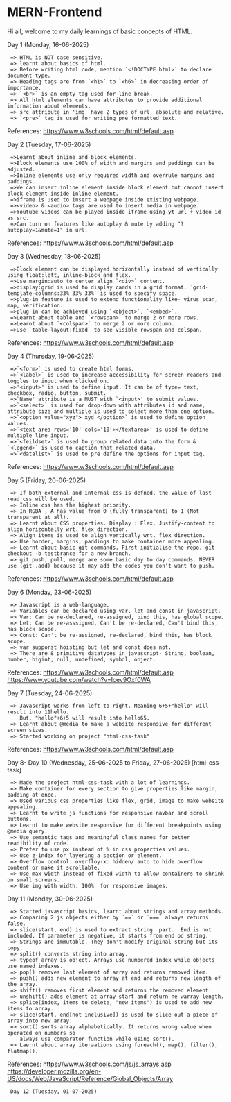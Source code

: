 # MERN-Frontend
Hi all, welcome to my daily learnings of basic concepts of HTML.   

Day 1 (Monday, 16-06-2025)  

     => HTML is NOT case sensitive.    
     => learnt about basics of html.  
     => Before writing html code, mention `<!DOCTYPE html>` to declare document type.  
     => Heading tags are from `<h1>` to `<h6>` in decreasing order of importance.  
     => `<br>` is an empty tag used for line break.  
     => All html elements can have attributes to provide additional information about elements.  
     => src attribute in 'img' have 2 types of url, absolute and relative.   
     => `<pre>` tag is used for writing pre formatted text.  

References: https://www.w3schools.com/html/default.asp 


Day 2 (Tuesday, 17-06-2025)

     =>Learnt about inline and block elements. 
     =>Block elements use 100% of width and margins and paddings can be adjusted.
     =>Inline elements use only required width and overrule margins and paddings.
     =>We can insert inline element inside block element but cannot insert block element inside inline element.
     =>iframe is used to insert a webpage inside existing webpage.
     =><video> & <audio> tags are used to insert media in webpage.
     =>Youtube videos can be played inside iframe using yt url + video id as src.
     =>Can turn on features like autoplay & mute by adding "?autoplay=1&mute=1" in url.

References: https://www.w3schools.com/html/default.asp

Day 3 (Wednesday, 18-06-2025)

     =>Block element can be displayed horizontally instead of vertically using float:left, inline-block and flex.  
     =>Use margin:auto to center align `<div>` content.
     =>display:grid is used to display cards in a grid format. `grid-template-columns:33% 33% 33%` is used to specify space.
     =>plug-in feature is used to extend functionality like- virus scan, map, verification.
     =>plug-in can be achieved using `<object>`, `<embed>`.
     =>Learnt about table and `<rowspan>` to merge 2 or more rows.
     =>Learnt about `<colspan>` to merge 2 or more column.
     =>Use `table-layout:fixed` to see visible rowspan and colspan.

References: https://www.w3schools.com/html/default.asp

Day 4 (Thursday, 19-06-2025)

     =>`<form>` is used to create html forms.
     =>`<label>` is used to increase accessibility for screen readers and toggles to input when clicked on.
     =>'<input>' is used to define input. It can be of type= text, checkbox, radio, button, submit.
     =>`Name' attribute is a MUST with `<input>' to submit values.
     =>`<select>` is used for drop-down with attributes id and name, attribute size and multiple is used to select more than one option.
     =>`<option value="xyz"> xyd </option>` is used to define option values.
     =>`<text area rows='10' cols='10'></textarea>' is used to define multiple line input.
     =>`<feildset>` is used to group related data into the form & `<legend>` is used to caption that related data.
     =>`<datalist>` is used to pre define the options for input tag.

References: https://www.w3schools.com/html/default.asp

Day 5 (Friday, 20-06-2025)

     => If both external and internal css is defned, the value of last read css will be used.
     => Inline css has the highest priority.
     => In RGBA , A has value from 0 (fully transparent) to 1 (Not transparent at all).
     => Learnt about CSS properties. Display : Flex, Justify-content to align horizontally wrt. flex direction.
     => Align items is used to align vertically wrt. flex direction.
     => Use border, margins, paddings to make container more appealing.
     => Learnt about basic git commands. First initialise the repo. git checkout -b testbrance for a new branch.
     => git push, pull, merge are some basic day to day commands. NEVER use (git .add) because it may add the codes you don't want to push.
     
References: https://www.w3schools.com/html/default.asp

Day 6 (Monday, 23-06-2025)

     => Javascript is a web-language.
     => Variables can be declared using var, let and const in javascript.
     => Var: Can be re-declared, re-assigned, bind this, has global scope.
     => Let: Can be re-asssigned, Can't be re-declared, Can't bind this, has block scope.
     => Const: Can't be re-assigned, re-declared, bind this, has block scope.
     => var supporst hoisting but let and const does not.
     => There are 8 primitive datatypes in javascript- String, boolean, number, bigint, null, undefined, symbol, object.

References: https://www.w3schools.com/html/default.asp
            https://www.youtube.com/watch?v=Icev9Oxf0WA

Day 7 (Tuesday, 24-06-2025)

     => Javascript works from left-to-right. Meaning 6+5+"hello" will result into 11hello.
        But, "hello"+6+5 will result into hello65.
     => Learnt about @media to make a website responsive for different screen sizes.
     => Started working on project "html-css-task"   

References: https://www.w3schools.com/html/default.asp

Day 8- Day 10 (Wednesday, 25-06-2025 to Friday, 27-06-2025) [html-css-task]

     => Made the project html-css-task with a lot of learnings.
     => Make container for every section to give properties like margin, padding at once.
     => Used various css properties like flex, grid, image to make website appealing.
     => Learnt to write js functions for responsive navbar and scroll buttons.
     => Learnt to make website responsive for different breakpoints using @media query.
     => Use semantic tags and meaningful class names for better readibility of code.
     => Prefer to use px instead of % in css properties values.
     => Use z-index for layering a section or element.
     => Overflow control: overfloy-x: hidden/ auto to hide overflow content or make it scrollable.
     => Use max-width instead of fixed width to allow containers to shrink on small screens.
     => Use img with width: 100%  for responsive images.  

Day 11 (Monday, 30-06-2025)

     => Started javascript basics, learnt about strings and array methods.
     => Comparing 2 js objects either by `==` or `===` always returns false.
     => slice(start, end) is used to extract string  part.  End is not included. If parameter is negative, it starts from end od string.
     => Strings are immutable, They don't modify original string but its copy.
     => split() converts string into array.
     => typeof array is object. Arrays use numbered index while objects use named indexes.
     => pop() removes last element of array and returns removed item.
     => push() adds new element to array at end and returns new length of the array.
     => shift() removes first element and returns the removed element.
     => unshift() adds element at array start and return ne warray length.
     => splice(index, items to delete, "new items") is used to add new items to array.
     => slice(start, end[not inclusive]) is used to slice out a piece of array into new array.
     => sort() sorts array alphabetically. It returns wrong value when operated on numbers so
        always use comparator function while using sort().
     => Laernt about array iteraations using foreach(), map(), filter(), flatmap().

References: https://www.w3schools.com/js/js_arrays.asp
            https://developer.mozilla.org/en-US/docs/Web/JavaScript/Reference/Global_Objects/Array 

     Day 12 (Tuesday, 01-07-2025) 
